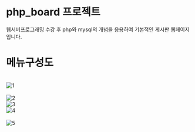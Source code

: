 # php_board 프로젝트
웹서버프로그래밍 수강 후 php와 mysql의 개념을 응용하여 기본적인 게시판 웹페이지입니다.
<br>
# 메뉴구성도
<br>
<img src="https://github.com/2Swon/web_practice/blob/main/php_board/img/1.png" alt="1" style="max-width: 100%;">
<br>
<br>
<img src="https://github.com/2Swon/web_practice/blob/main/php_board/img/2.png" alt="2" style="max-width: 100%;">
<br>
<img src="https://github.com/2Swon/web_practice/blob/main/php_board/img/3.png" alt="3" style="max-width: 100%;">
<br>
<img src="https://github.com/2Swon/web_practice/blob/main/php_board/img/4.png" alt="4" style="max-width: 100%;">
<br>
<br>
<img src="https://github.com/2Swon/web_practice/blob/main/php_board/img/5.png" alt="5" style="max-width: 100%;">
